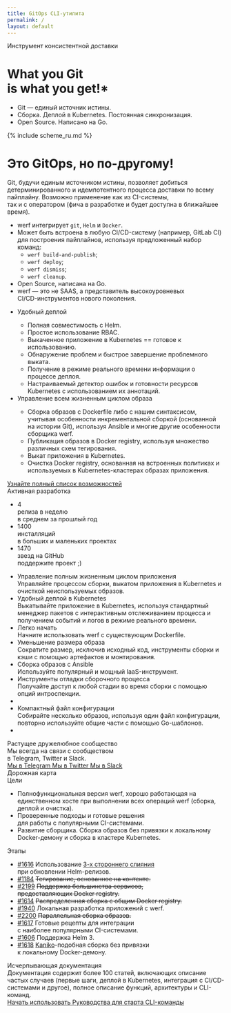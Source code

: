 ```yaml
---
title: GitOps CLI-утилита
permalink: /
layout: default
---
```


<div class="presentation" id="presentation">
    <div class="presentation__bg" id="presentation-bg"></div>
    <div class="page__container presentation__container">
        <div class="presentation__row">
            <div class="presentation__row-item" id="presentation-title">
                <div class="presentation__subtitle">Инструмент консистентной доставки</div>
                <h1 class="presentation__title">What you Git<br/> is what you get!<span title="Что ты git'ишь, то и видишь!">*</span></h1>
                <ul class="presentation__features">
                    <li>Git — единый источник истины.</li>
                    <li>Сборка. Деплой в Kubernetes. Постоянная синхронизация.</li>
                    <li>Open Source. Написано на Go.</li>
                </ul>
            </div>
            <div class="presentation__row-item presentation__row-item_scheme">
                {% include scheme_ru.md %}
            </div>
        </div>
    </div>
</div>

<div class="welcome">
    <div class="page__container">
        <div class="welcome__content">
            <h1 class="welcome__title">
                Это GitOps, но <span>по-другому</span>!
            </h1>
            <div class="welcome__subtitle">
                Git, будучи единым источником истины, позволяет добиться детерминированного и&nbsp;идемпотентного процесса доставки по&nbsp;всему пайплайну. 
                Возможно применение как из&nbsp;CI-системы, так&nbsp;и&nbsp;с&nbsp;оператором (фича в&nbsp;разработке и&nbsp;будет доступна в&nbsp;ближайшее время).
            </div>
            <!-- <h1 class="welcome__title">
                GitOps-утилита
            </h1>
            <div class="welcome__subtitle">
                 Выкатывайте приложения быстро и просто.<br/>Open Source. Написана на Go.
            </div> -->            
            <!--
            <form action="https://www.google.com/search" class="welcome__search" method="get" name="searchform" target="_blank">
                <input name="sitesearch" type="hidden" value="ru.werf.io">
                <input autocomplete="on" class="page__input welcome__search-input" name="q" placeholder="Поиск по документации" required="required"  type="text">
                <button type="submit" class="page__icon page__icon_search welcome__search-btn"></button>
            </form>
            -->
            <div class="welcome__extra-content">
                <!--<div class="welcome__extra-content-title">
                    CLI-утилита для использования в <span>пайплайнах CI/CD</span>
                </div>-->
                <div class="welcome__extra-content-text">
                    <ul class="intro__list">
                        <li>
                            werf интегрирует <code>git</code>, <code>Helm</code> и <code>Docker</code>.
                        </li>
                        <li>
                            Может быть встроена в любую CI/CD-систему (например, GitLab CI) <br/>для построения пайплайнов, используя предложенный набор команд:
                            <ul>
                                <li><code>werf build-and-publish</code>;</li>
                                <li><code>werf deploy</code>;</li>
                                <li><code>werf dismiss</code>;</li>
                                <li><code>werf cleanup</code>.</li>
                            </ul>
                        </li>
                        <li>
                            Open Source, написана на Go.
                        </li>
                        <li>
                            werf — это не SAAS, а представитель высокоуровневых <br/>CI/CD-инструментов нового поколения.
                        </li>
                    </ul>
                </div>
            </div>
        </div>
    </div>
</div>

<div class="page__container">
    <div class="intro">
        <div class="intro__image"></div>        
    </div>
</div>

<div class="page__container">
    <ul class="intro-extra">
        <li class="intro-extra__item">
            <div class="intro-extra__item-title">
                Удобный деплой
            </div>
            <div class="intro-extra__item-text">
                <ul class="intro__list">
                    <li>Полная совместимость с Helm.</li>
                    <li>Простое использование RBAC.</li>
                    <li>Выкаченное приложение в Kubernetes == готовое к использованию.</li>
                    <li>Обнаружение проблем и быстрое завершение проблемного выката.</li>
                    <li>Получение в режиме реального времени информации о процессе деплоя.</li>
                    <li>Настраиваемый детектор ошибок и готовности ресурсов Kubernetes с использованием их аннотаций.</li>
                </ul>
            </div>
        </li>
        <li class="intro-extra__item">
            <div class="intro-extra__item-title">
                Управление всем жизненным циклом образа
            </div>
            <div class="intro-extra__item-text">
                <ul class="intro__list">
                    <li>Сборка образов с Dockerfile либо с нашим синтаксисом, учитывая особенности инкрементальной сборкой (основанной на истории Git), используя Ansible и многие другие особенности сборщика werf.</li>
                    <li>Публикация образов в Docker registry, используя множество различных схем тегирования.</li>
                    <li>Выкат приложения в Kubernetes.</li>
                    <li>Очистка Docker registry, основанная на встроенных политиках и используемых в Kubernetes-кластерах образах приложения.</li>
                </ul>
            </div>
        </li>
    </ul>
    <a href="https://github.com/werf/werf/blob/master/README_ru.md#полный-список-возможностей" target="_blank" class="page__btn page__btn_o intro__btn">
        Узнайте полный список возможностей
    </a>
</div>

<div class="stats">
    <div class="page__container">
        <div class="stats__content">
            <div class="stats__title">Активная разработка</div>
            <ul class="stats__list">
                <li class="stats__list-item">
                    <div class="stats__list-item-num">4</div>
                    <div class="stats__list-item-title">релиза в неделю</div>
                    <div class="stats__list-item-subtitle">в среднем за прошлый год</div>
                </li>
                <li class="stats__list-item">
                    <div class="stats__list-item-num">1400</div>
                    <div class="stats__list-item-title">инсталляций</div>
                    <div class="stats__list-item-subtitle">в больших и маленьких проектах</div>
                </li>
                <li class="stats__list-item">
                    <div class="stats__list-item-num gh_counter">1470</div>
                    <div class="stats__list-item-title">звезд на GitHub</div>
                    <div class="stats__list-item-subtitle">поддержите проект ;)</div>
                </li>
            </ul>
        </div>
    </div>
</div>

<div class="features">
    <div class="page__container">
        <ul class="features__list">
            <li class="features__list-item">
                <div class="features__list-item-icon features__list-item-icon_lifecycle"></div>
                <div class="features__list-item-title">Управление полным жизненным циклом приложения</div>
                <div class="features__list-item-text">Управляйте процессом сборки, выкатом приложения в Kubernetes и очисткой неиспользуемых образов.</div>
            </li>
            <li class="features__list-item">
                <div class="features__list-item-icon features__list-item-icon_kubernetes"></div>
                <div class="features__list-item-title">Удобный деплой в <span>Kubernetes</span></div>
                <div class="features__list-item-text">Выкатывайте приложение в Kubernetes, используя стандартный менеджер пакетов с интерактивным отслеживанием процесса и получением событий и логов в режиме реального времени.</div>
            </li>
            <li class="features__list-item">
                <div class="features__list-item-icon features__list-item-icon_easy"></div>
                <div class="features__list-item-title">Легко начать</div>
                <div class="features__list-item-text">Начните использовать werf с существующим Dockerfile.</div>
            </li>
            <li class="features__list-item">
                <div class="features__list-item-icon features__list-item-icon_size"></div>
                <div class="features__list-item-title">Уменьшение размера образа</div>
                <div class="features__list-item-text">Сократите размер, исключив исходный код, инструменты сборки и кэши с помощью артефактов и монтирования.</div>
            </li>
            <li class="features__list-item">
                <div class="features__list-item-icon features__list-item-icon_ansible"></div>
                <div class="features__list-item-title">Сборка образов с <span>Ansible</span></div>
                <div class="features__list-item-text">Используйте популярный и мощный IaaS-инструмент.</div>
            </li>
            <li class="features__list-item">
                <div class="features__list-item-icon features__list-item-icon_debug"></div>
                <div class="features__list-item-title">Инструменты отладки сборочного процесса</div>
                <div class="features__list-item-text">Получайте доступ к любой стадии во время сборки с помощью опций интроспекции.</div>
            </li>
            <li class="features__list-item"></li>
            <li class="features__list-item">
                <div class="features__list-item-icon features__list-item-icon_config"></div>
                <div class="features__list-item-title">Компактный файл конфигурации</div>
                <div class="features__list-item-text">Собирайте несколько образов, используя один файл конфигурации, повторно используйте общие части с помощью Go-шаблонов.</div>
            </li>
            <li class="features__list-item"></li>
        </ul>        
    </div>
</div>

<div class="community">
    <div class="page__container">
        <div class="community__content">
            <div class="community__title">Растущее дружелюбное сообщество</div>
            <div class="community__subtitle">Мы всегда на связи с сообществом<br/> в Telegram, Twitter и Slack.</div>
            <div class="community__btns">
                <a href="{{ site.social_links[page.lang].telegram }}" target="_blank" class="page__btn page__btn_w community__btn">
                    <span class="page__icon page__icon_telegram"></span>
                    Мы в Telegram
                </a>
                <a href="{{ site.social_links[page.lang].twitter }}" target="_blank" class="page__btn page__btn_w community__btn">
                    <span class="page__icon page__icon_twitter"></span>
                    Мы в Twitter
                </a>
                <a href="#" data-open-popup="slack" target="_blank" class="page__btn page__btn_w community__btn">
                    <span class="page__icon page__icon_slack"></span>
                    Мы в Slack
                </a>
            </div>
        </div>
    </div>
</div>

<div class="roadmap">
    <div class="page__container">
        <div class="roadmap__title">
            Дорожная карта
        </div>
        <div class="roadmap__content">
            <div class="roadmap__goals">
                <div class="roadmap__goals-content">
                    <div class="roadmap__goals-title">Цели</div>
                    <ul class="roadmap__goals-list">
                        <li class="roadmap__goals-list-item">
                            Полнофункциональная версия werf, хорошо работающая на единственном хосте при выполнении всех операций werf (сборка, деплой и очистка).
                        </li>
                        <li class="roadmap__goals-list-item">
                            Проверенные подходы и готовые решения<br/>
                            для работы с популярными CI-системами.
                        </li>
                        <li class="roadmap__goals-list-item">
                            Развитие сборщика. Сборка образов без привязки к локальному Docker-демону и сборка в кластере Kubernetes.
                        </li>
                    </ul>
                </div>
            </div>
            <div class="roadmap__steps">
                <div class="roadmap__steps-content">
                    <div class="roadmap__steps-title">Этапы</div>
                    <ul class="roadmap__steps-list">
                        <li class="roadmap__steps-list-item" data-roadmap-step="1616">
                            <a href="https://github.com/werf/werf/issues/1616" class="roadmap__steps-list-item-issue" target="_blank">#1616</a>
                            <span class="roadmap__steps-list-item-text">
                                Использование <a href="https://kubernetes.io/docs/tasks/manage-kubernetes-objects/declarative-config/#merge-patch-calculation" target="_blank">3-х стороннего слияния</a><br /> при обновлении Helm-релизов.
                            </span>
                        </li>
                        <li class="roadmap__steps-list-item" data-roadmap-step="1184">
                            <a href="https://github.com/werf/werf/issues/1184" class="roadmap__steps-list-item-issue" target="_blank">#1184</a>
                            <span class="roadmap__steps-list-item-text">
                                <strike>Тегирование, основанное на контенте.</strike>
                            </span>
                        </li>
                        <li class="roadmap__steps-list-item" data-roadmap-step="2199">
                            <a href="https://github.com/werf/werf/issues/2199" class="roadmap__steps-list-item-issue" target="_blank">#2199</a>
                            <span class="roadmap__steps-list-item-text">
                                <strike>Поддержка большинства сервисов,<br />предоставляющих Docker registry.</strike>
                            </span>
                        </li>
                        <li class="roadmap__steps-list-item" data-roadmap-step="1614">
                            <a href="https://github.com/werf/werf/issues/1614" class="roadmap__steps-list-item-issue" target="_blank">#1614</a>
                            <span class="roadmap__steps-list-item-text">
                                <strike>Распределенная сборка с общим Docker registry.</strike>
                            </span>
                        </li>
                        <li class="roadmap__steps-list-item" data-roadmap-step="1940">
                            <a href="https://github.com/werf/werf/issues/1940" class="roadmap__steps-list-item-issue" target="_blank">#1940</a>
                            <span class="roadmap__steps-list-item-text">
                                Локальная разработка приложений с werf.
                            </span>
                        </li>
                        <li class="roadmap__steps-list-item" data-roadmap-step="2200">
                            <a href="https://github.com/werf/werf/issues/2200" class="roadmap__steps-list-item-issue" target="_blank">#2200</a>
                            <span class="roadmap__steps-list-item-text">
                                <strike>Параллельная сборка образов.</strike>
                            </span>
                        </li>
                        <li class="roadmap__steps-list-item" data-roadmap-step="1617">
                            <a href="https://github.com/werf/werf/issues/1617" class="roadmap__steps-list-item-issue" target="_blank">#1617</a>
                            <span class="roadmap__steps-list-item-text">
                            Готовые рецепты для интеграции<br/>
                            с наиболее популярными CI-системами.
                            </span>
                        </li>
                        <li class="roadmap__steps-list-item" data-roadmap-step="1606">
                            <a href="https://github.com/werf/werf/issues/1606" class="roadmap__steps-list-item-issue" target="_blank">#1606</a>
                            <span class="roadmap__steps-list-item-text">
                                Поддержка Helm 3.
                            </span>
                        </li>
                        <li class="roadmap__steps-list-item" data-roadmap-step="1618">
                            <a href="https://github.com/werf/werf/issues/1618" class="roadmap__steps-list-item-issue" target="_blank">#1618</a>
                            <span class="roadmap__steps-list-item-text">
                                <a href="https://github.com/GoogleContainerTools/kaniko" target="_blank">Kaniko</a>-подобная сборка без привязки<br />к локальному Docker-демону.
                            </span>
                        </li>
                    </ul>
                </div>
            </div>
        </div>
    </div>
</div>

<div class="page__container">
    <div class="documentation">
        <div class="documentation__image">
        </div>
        <div class="documentation__info">
            <div class="documentation__info-title">
                Исчерпывающая документация
            </div>
            <div class="documentation__info-text">
                Документация содержит более 100 статей, включающих описание частых случаев (первые шаги, деплой в Kubernetes, интеграция с CI/CD-системами и другое), полное описание функций, архитектуры и CLI-команд.
            </div>
        </div>
        <div class="documentation__btns">
            <a href="https://github.com/werf/werf" target="_blank" class="page__btn page__btn_b documentation__btn">
                Начать использовать
            </a>
            <a href="{{ site.baseurl }}/documentation/guides/getting_started.html" class="page__btn page__btn_o documentation__btn">
                Руководства для старта
            </a>
            <a href="{{ site.baseurl }}/documentation/cli/main/build.html" class="page__btn page__btn_o documentation__btn">
                CLI-команды
            </a>
        </div>
    </div>
</div>
